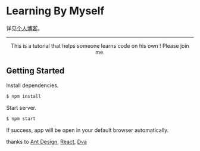 # Learning By Myself

详见[个人博客](http://kurryluo.github.io)。

---

<p align="center">
  This is a tutorial that helps someone learns code on his own ! Please join me.
</p>

## Getting Started
Install dependencies.

```bash
$ npm install
```

Start server.

```bash
$ npm start
```

If success, app will be open in your default browser automatically.

thanks to [Ant Design](https://ant.design/docs/react/introduce-cn), [React](https://facebook.github.io/react/), [Dva](https://github.com/dvajs/dva)
